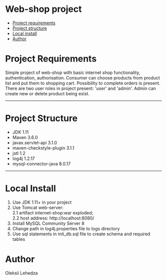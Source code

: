 # Web-shop project
* [Project requirements](#requirements)
* [Project structure](#structure)
* [Local install](#local-install)
* [Author](#author)

# <a name="requirements"></a>Project Requirements
Simple project of web-shop with basic
 internet shop functionality, authentication, authorisation.
 Consumer can choose products from product list and put them to shopping cart. Possibility to complete orders is present.
 There are two user roles in project present: 'user' and 'admin'. Admin can create new or delete product being exist.
<hr>

# <a name="structure"></a>Project Structure
- JDK 1.11
- Maven 3.6.0
- javax.servlet-api 3.1.0
- maven-checkstyle-plugin 3.1.1
- jstl 1.2
- log4j 1.2.17
- mysql-connector-java 8.0.17
<hr>

# <a name="local-install"></a>Local Install
1. Use JDK 1.11+ in your project
2. Use Tomcat web-server:<br>
2.1  artifact internet-shop:war exploded;<br>
2.2  host address: http://localhost:8080/
3. Install MySQL Community Server 8
4. Change path in log4j.properties file to logs directory
5. Use sql statements in init_db.sql file to create schema and required tables

# <a name="author"></a>Author
Oleksii Lehedza

